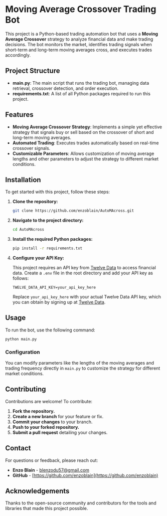 # Moving Average Crossover Trading Bot

This project is a Python-based trading automation bot that uses a **Moving Average Crossover** strategy to analyze financial data and make trading decisions. The bot monitors the market, identifies trading signals when short-term and long-term moving averages cross, and executes trades accordingly.

## Project Structure

- **main.py**: The main script that runs the trading bot, managing data retrieval, crossover detection, and order execution.
- **requirements.txt**: A list of all Python packages required to run this project.

## Features

- **Moving Average Crossover Strategy**: Implements a simple yet effective strategy that signals buy or sell based on the crossover of short and long-term moving averages.
- **Automated Trading**: Executes trades automatically based on real-time crossover signals.
- **Customizable Parameters**: Allows customization of moving average lengths and other parameters to adjust the strategy to different market conditions.

## Installation

To get started with this project, follow these steps:

1. **Clone the repository:**
   ```bash
   git clone https://github.com/enzoblain/AutoMAcross.git
   ```

2. **Navigate to the project directory:**
   ```bash
   cd AutoMAcross
   ```

3. **Install the required Python packages:**
   ```bash
   pip install -r requirements.txt
   ```

4. **Configure your API Key:**

   This project requires an API key from [Twelve Data](https://twelvedata.com/) to access financial data. Create a `.env` file in the root directory and add your API key as follows:

   ```env
   TWELVE_DATA_API_KEY=your_api_key_here
   ```

   Replace `your_api_key_here` with your actual Twelve Data API key, which you can obtain by signing up at [Twelve Data](https://twelvedata.com/).

## Usage

To run the bot, use the following command:

```bash
python main.py
```

### Configuration

You can modify parameters like the lengths of the moving averages and trading frequency directly in `main.py` to customize the strategy for different market conditions.

## Contributing

Contributions are welcome! To contribute:

1. **Fork the repository.**
2. **Create a new branch** for your feature or fix.
3. **Commit your changes** to your branch.
4. **Push to your forked repository.**
5. **Submit a pull request** detailing your changes.

## Contact

For questions or feedback, please reach out:

- **Enzo Blain** - [blenzodu57@gmail.com](mailto:blenzodu57@gmail.com)
- **GitHub** - [https://github.com/enzoblain](https://github.com/enzoblain)

## Acknowledgements

Thanks to the open-source community and contributors for the tools and libraries that made this project possible.